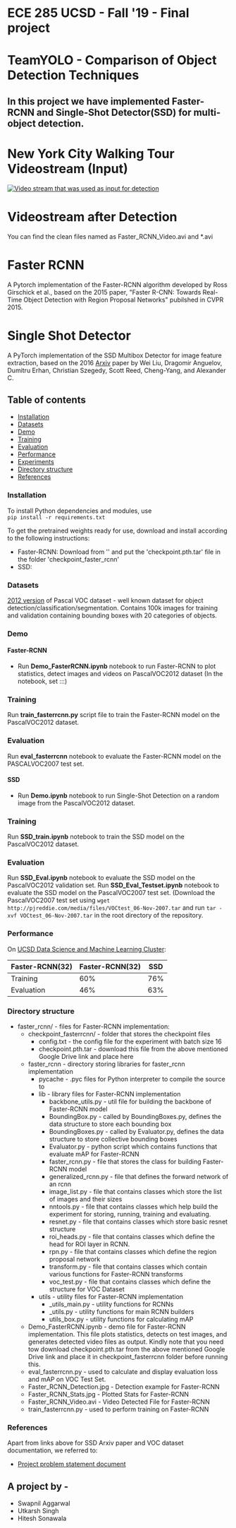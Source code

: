 # ECE 285 UCSD - Fall '19 - Final project
# TeamYOLO - Comparison of Object Detection Techniques 

## In this project we have implemented Faster-RCNN and Single-Shot Detector(SSD) for multi-object detection.
# New York City Walking Tour Videostream (Input)
[![Video stream that was used as input for detection](https://imgur.com/1hcwxrk.gif) ](https://www.youtube.com/watch?v=u68EWmtKZw0) 

# Videostream after Detection
You can find the clean files named as Faster_RCNN_Video.avi and *.avi

# Faster RCNN
A Pytorch implementation of the Faster-RCNN algorithm developed by Ross Girschick et al., based on the 2015 paper, "Faster R-CNN: Towards Real-Time Object Detection with Region Proposal Networks" pubilshed in CVPR 2015. 

# Single Shot Detector 
A PyTorch implementation of the SSD Multibox Detector for image feature extraction, based on the 2016 [Arxiv](http://arxiv.org/abs/1512.02325) paper by Wei Liu, Dragomir Anguelov, Dumitru Erhan, Christian Szegedy, Scott Reed, Cheng-Yang, and Alexander C.
## Table of contents
* [Installation](#Installation)
* [Datasets](#Datasets)
* [Demo](#Demo)
* [Training](#Training)
* [Evaluation](#Evaluation)
* [Performance](#Performance)
* [Experiments](#Experiments)
* [Directory structure](#Directory-structure)
* [References](#References)

### Installation
To install Python dependencies and modules, use <br>
```pip install -r requirements.txt``` <br>

To get the pretrained weights ready for use, download and install according to the following instructions:
- Faster-RCNN: Download from '' and put the 'checkpoint.pth.tar' file in the folder 'checkpoint_faster_rcnn'
- SSD: 

### Datasets
[2012 version](http://host.robots.ox.ac.uk/pascal/VOC/voc2012/) of Pascal VOC dataset - well known dataset for object detection/classification/segmentation. Contains 100k images for training and validation containing bounding boxes with 20 categories of objects.

### Demo
#### Faster-RCNN
- Run **Demo_FasterRCNN.ipynb** notebook to run Faster-RCNN to plot statistics, detect images and videos on PascalVOC2012 dataset (In the notebook, set :::)
### Training
Run **train_fasterrcnn.py** script file to train the Faster-RCNN model on the PascalVOC2012 dataset.
### Evaluation
Run **eval_fasterrcnn** notebook to evaluate the Faster-RCNN model on the PASCALVOC2007 test set.

#### SSD
- Run **Demo.ipynb** notebook to run Single-Shot Detection on a random image from the PascalVOC2012 dataset.
### Training
Run **SSD_train.ipynb** notebook to train the SSD model on the PascalVOC2012 dataset.
### Evaluation
Run **SSD_Eval.ipynb** notebook to evaluate the SSD model on the PascalVOC2012 validation set.
Run **SSD_Eval_Testset.ipynb** notebook to evaluate the SSD model on the PascalVOC2007 test set. (Download the PascalVOC2007 test set using `wget http://pjreddie.com/media/files/VOCtest_06-Nov-2007.tar` and run `tar -xvf VOCtest_06-Nov-2007.tar` in the root directory of the repository.
### Performance <br>
On [UCSD Data Science and Machine Learning Cluster](https://datahub.ucsd.edu/hub/home):

| Faster-RCNN(32) | Faster-RCNN(32) | SSD |
| ------------- | ------------- | ------------- |
| Training  |  60% | 76% | % | 
| Evaluation  | 46% | 63% | % |

### Directory structure
- faster_rcnn/ - files for Faster-RCNN implementation:
    - checkpoint_fasterrcnn/ - folder that stores the checkpoint files
        - config.txt - the config file for the experiment with batch size 16
        - checkpoint.pth.tar - download this file from the above mentioned Google Drive link and place here
    - faster_rcnn - directory storing libraries for faster_rcnn implementation
        - pycache - .pyc files for Python interpreter to compile the source to
        - lib - library files for Faster-RCNN implementation
            - backbone_utils.py - util file for building the backbone of Faster-RCNN model
            - BoundingBox.py - called by BoundingBoxes.py, defines the data structure to store each bounding box
            - BoundingBoxes.py - called by Evaluator.py, defines the data structure to store collective bounding boxes
            - Evaluator.py - python script which contains functions that evaluate mAP for Faster-RCNN
            - faster_rcnn.py - file that stores the class for building Faster-RCNN model
            - generalized_rcnn.py - file that defines the forward network of an rcnn
            - image_list.py - file that contains classes which store the list of images and their sizes
            - nntools.py - file that contains classes which help build the experiment for storing, running, training and evaluating.
            - resnet.py - file that contains classes which store basic resnet structure
            - roi_heads.py - file that contains classes which define the head for ROI layer in RCNN.
            - rpn.py - file that contains classes which define the region proposal network
            - transform.py - file that contains classes which contain various functions for Faster-RCNN transforms
            - voc_test.py - file that contains classes which define the structure for VOC Dataset
        - utils - utility files for Faster-RCNN implementation
            - _utils_main.py - utility functions for RCNNs
            - _utils.py - utility functions for main RCNN builders
            - utils_box.py - utility functions for calculating mAP
    - Demo_FasterRCNN.ipynb - demo file for Faster-RCNN implementation. This file plots statistics, detects on test images, and generates detected video files as output. Kindly note that you need tow download checkpoint.pth.tar from the above mentioned Google Drive link and place it in checkpoint_fasterrcnn folder before running this.
    - eval_fasterrcnn.py - used to calculate and display evaluation loss and mAP on VOC Test Set.
    - Faster_RCNN_Detection.jpg - Detection example for Faster-RCNN
    - Faster_RCNN_Stats.jpg - Plotted Stats for Faster-RCNN
    - Faster_RCNN_Video.avi - Video Detected File for Faster-RCNN
    - train_fasterrcnn.py - used to perform training on Faster-RCNN

### References <br>
Apart from links above for SSD Arxiv paper and VOC dataset documentation, we referred to:
- [Project problem statement document](https://www.charles-deledalle.fr/pages/files/ucsd_ece285_mlip/projectC_object_detection.pdf)

## A project by - 

- Swapnil Aggarwal
- Utkarsh Singh
- Hitesh Sonawala
